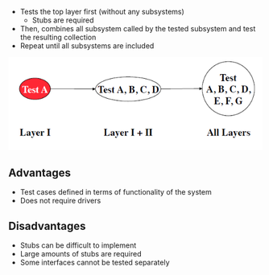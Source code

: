 
- Tests the top layer first (without any subsystems)
    - Stubs are required
- Then, combines all subsystem called by the tested subsystem and test the resulting collection
- Repeat until all subsystems are included

![](/assets/images/2022-04-19-14-21-21.png)

## Advantages

- Test cases defined in terms of functionality of the system
- Does not require drivers

## Disadvantages

- Stubs can be difficult to implement
- Large amounts of stubs are required
- Some interfaces cannot be tested separately